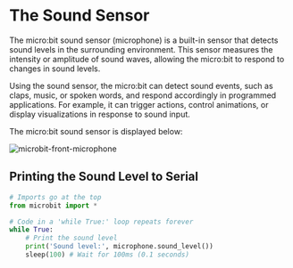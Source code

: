 # The Sound Sensor

The micro:bit sound sensor (microphone) is a built-in sensor that detects sound levels in the surrounding environment. This sensor measures the intensity or amplitude of sound waves, allowing the micro:bit to respond to changes in sound levels.

Using the sound sensor, the micro:bit can detect sound events, such as claps, music, or spoken words, and respond accordingly in programmed applications. For example, it can trigger actions, control animations, or display visualizations in response to sound input.

The micro:bit sound sensor is displayed below:

![microbit-front-microphone](assets/microbit-front-microphone.png)



## Printing the Sound Level to Serial



```python
# Imports go at the top
from microbit import *

# Code in a 'while True:' loop repeats forever
while True:
    # Print the sound level
    print('Sound level:', microphone.sound_level())
    sleep(100) # Wait for 100ms (0.1 seconds)
```

